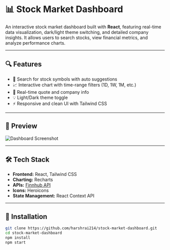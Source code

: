 # 📊 Stock Market Dashboard

An interactive stock market dashboard built with **React**, featuring real-time data visualization, dark/light theme switching, and detailed company insights. It allows users to search stocks, view financial metrics, and analyze performance charts.

---

## 🔍 Features

- 🔎 Search for stock symbols with auto suggestions
- 📈 Interactive chart with time-range filters (1D, 1W, 1M, etc.)
- 🧾 Real-time quote and company info
- 💡 Light/Dark theme toggle
- ⚡ Responsive and clean UI with Tailwind CSS

---

## 📸 Preview

![Dashboard Screenshot](./assets/dashboard-preview.png) <!-- Add your screenshot here -->

---

## 🛠 Tech Stack

- **Frontend:** React, Tailwind CSS
- **Charting:** Recharts
- **APIs:** [Finnhub API](https://finnhub.io/)
- **Icons:** Heroicons
- **State Management:** React Context API

---

## 🚀 Installation

```bash
git clone https://github.com/harshrai214/stock-market-dashboard.git
cd stock-market-dashboard
npm install
npm start
